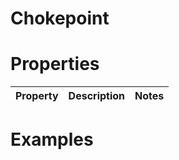 # Chokepoint


# Properties


| Property | Description | Notes | 
| -------- | ----------- | ----- |




# Examples
